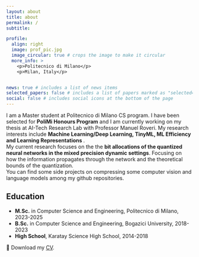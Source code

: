 ```yaml
---
layout: about
title: about
permalink: /
subtitle:

profile:
  align: right
  image: prof_pic.jpg
  image_circular: true # crops the image to make it circular
  more_info: >
    <p>Politecnico di Milano</p>
    <p>Milan, Italy</p>


news: true # includes a list of news items
selected_papers: false # includes a list of papers marked as "selected={true}"
social: false # includes social icons at the bottom of the page
---
```


I am a Master student at Politecnico di Milano CS program. I have been selected for <b>PoliMi Honours Program</b> and I am currently working on my thesis at AI-Tech Research Lab with Professor Manuel Roveri.
My research interests include <b> Machine Learning/Deep Learning, TinyML, ML Efficiency and Learning Representations </b>. <br>
My current research focuses on the the <b>bit allocations of the quantized neural networks in the mixed precision dynamic settings</b>. Focusing on how the information propagates through the network and the theoretical bounds of the quantization.<br>
You can find some side projects on compressing some computer vision and language models among my github repositories.

## Education
* <b>M.Sc.</b> in Computer Science and Engineering, Politecnico di Milano, 2023-2025
* <b>B.Sc.</b> in Computer Science and Engineering, Bogazici University, 2018-2023
* <b>High School</b>, Karatay Science High School, 2014-2018

:page_with_curl: Download my [CV](file:///Users/emreakbulut/Downloads/Academic_CV_Template%20(1).pdf).
